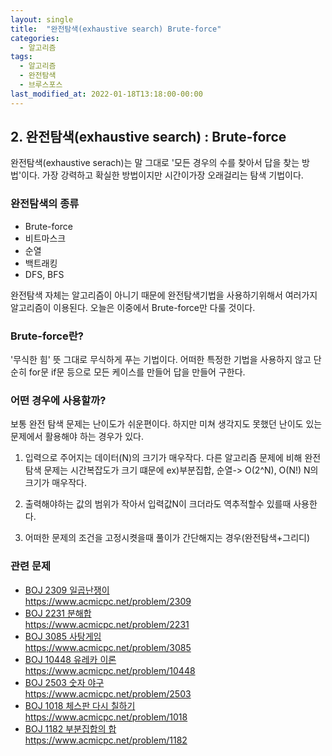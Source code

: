 ```yaml
---
layout: single
title:  "완전탐색(exhaustive search) Brute-force"
categories:
  - 알고리즘
tags:
  - 알고리즘
  - 완전탐색
  - 브루스포스
last_modified_at: 2022-01-18T13:18:00-00:00
---
```


## 2. 완전탐색(exhaustive search) : Brute-force

완전탐색(exhaustive serach)는 말 그대로 '모든 경우의 수를 찾아서 답을 찾는 방법'이다. 가장 강력하고 확실한 방법이지만 시간이가장 오래걸리는 탐색 기법이다.


### 완전탐색의 종류

- Brute-force
- 비트마스크
- 순열
- 백트래킹
- DFS, BFS

완전탐색 자체는 알고리즘이 아니기 때문에 완전탐색기법을 사용하기위해서 여러가지  알고리즘이 이용된다.
오늘은 이중에서 Brute-force만 다룰 것이다.

###  Brute-force란?

'무식한 힘' 뜻 그대로 무식하게 푸는 기법이다. 어떠한 특정한 기법을 사용하지 않고 단순히 for문 if문 등으로 모든 케이스를 만들어 답을 만들어 구한다.


### 어떤 경우에 사용할까?

보통 완전 탐색 문제는 난이도가 쉬운편이다. 하지만 미쳐 생각지도 못했던 난이도 있는 문제에서 활용해야 하는 경우가 있다.


1. 입력으로 주어지는 데이터(N)의 크기가 매우작다.
   다른 알고리즘 문제에 비해 완전 탐색 문제는 시간복잡도가 크기 떄문에 ex)부분집합, 순열-> O(2^N), O(N!)  N의 크기가 매우작다.
2. 출력해야하는 값의 범위가 작아서 입력값N이 크더라도 역추적할수 있를때 사용한다.
   
3. 어떠한 문제의 조건을 고정시켯을때 풀이가 간단해지는 경우(완전탐색+그리디)
   

### 관련 문제

- [BOJ 2309 일곱난쟁이](https://hong1995.github.io/boj/BOJ2309/)  
  <https://www.acmicpc.net/problem/2309>
- [BOJ 2231 분해합](https://hong1995.github.io/boj/BOJ2231/)  
  <https://www.acmicpc.net/problem/2231>
- [BOJ 3085 사탕게임 ](https://hong1995.github.io/boj/BOJ3085/)  
  <https://www.acmicpc.net/problem/3085>
- [BOJ 10448 유레카 이론](https://hong1995.github.io/boj/BOJ10448/)  
  <https://www.acmicpc.net/problem/10448>
- [BOJ 2503 숫자 야구 ](https://hong1995.github.io/boj/BOJ2503/)  
  <https://www.acmicpc.net/problem/2503>
- [BOJ 1018 체스판 다시 칠하기 ](https://hong1995.github.io/boj/BOJ1018/)  
  <https://www.acmicpc.net/problem/1018>
- [BOJ 1182 부분집합의 합](https://hong1995.github.io/boj/BOJ1182/)  
  <https://www.acmicpc.net/problem/1182>
